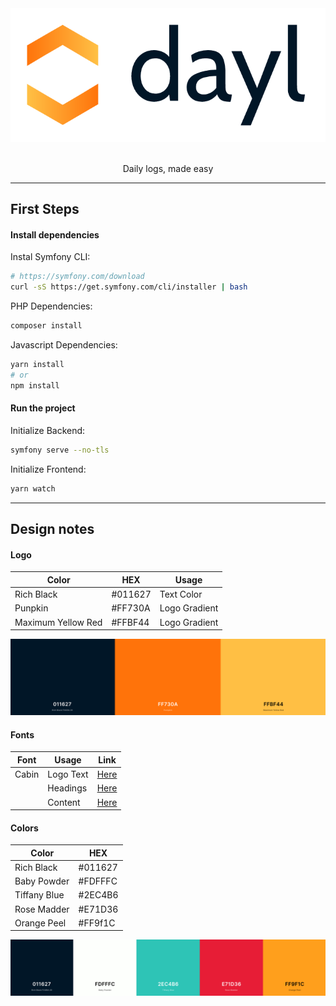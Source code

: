 <div align="center">
  <a href="https://dayl.om.nom.es" rel="nofollow">
    <img src="etc/assets/logo/full/dayl_logo_full.png" style="max-width:100%;">
    </a>
  </a>
</div>
<br/>
<p align="center">
Daily logs, made easy
</p>

----

## First Steps

#### Install dependencies

Instal Symfony CLI:
````bash
# https://symfony.com/download
curl -sS https://get.symfony.com/cli/installer | bash
````

PHP Dependencies:
```bash
composer install
```

Javascript Dependencies:
```bash
yarn install
# or
npm install
```

#### Run the project

Initialize Backend:
```bash
symfony serve --no-tls
```

Initialize Frontend:
````bash
yarn watch
````

---

## Design notes

#### Logo

| Color                 |  HEX	    |  Usage        | 
|---	                |---	    |---	        |
| Rich Black  	        |  #011627	| Text Color    |
| Punpkin     	        |  #FF730A	| Logo Gradient |
| Maximum Yellow Red 	|  #FFBF44  | Logo Gradient |

![Colors](./etc/assets/logo/colors.png)

#### Fonts

| Font                  | Usage	        |  Link         | 
|---	                |---	        |---	        |
| Cabin                 | Logo Text     | [Here](https://fonts.google.com/specimen/Cabin?preview.text_type=custom)             |
|                       | Headings      | [Here](#)             |
|                       | Content       | [Here](#)             |

#### Colors

| Color         |  HEX	    | 
|---	        |---	    |
| Rich Black  	|  #011627	| 
| Baby Powder  	|  #FDFFFC 	| 
| Tiffany Blue  |  #2EC4B6 	| 
| Rose Madder  	|  #E71D36 	| 
| Orange Peel  	|  #FF9f1C  | 

![Colors](./etc/assets/colors.png)

